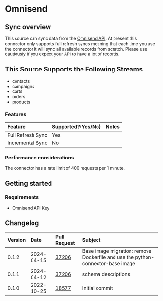 # Omnisend

## Sync overview

This source can sync data from the [Omnisend API](https://api-docs.omnisend.com/reference/intro). At present this connector only supports full refresh syncs meaning that each time you use the connector it will sync all available records from scratch. Please use cautiously if you expect your API to have a lot of records.

## This Source Supports the Following Streams

* contacts
* campaigns
* carts
* orders
* products

### Features

| Feature | Supported?\(Yes/No\) | Notes |
| :--- | :--- | :--- |
| Full Refresh Sync | Yes |  |
| Incremental Sync | No |  |

### Performance considerations

The connector has a rate limit of 400 requests per 1 minute.

## Getting started

### Requirements

* Omnisend API Key

## Changelog

| Version | Date       | Pull Request | Subject                                                    |
|:--------|:-----------| :----------- |:-----------------------------------------------------------|
| 0.1.2 | 2024-04-15 | [37206](https://github.com/airbytehq/airbyte/pull/37206) | Base image migration: remove Dockerfile and use the python-connector-base image |
| 0.1.1 | 2024-04-12 | [37206](https://github.com/airbytehq/airbyte/pull/37206) | schema descriptions |
| 0.1.0   | 2022-10-25 | [18577](https://github.com/airbytehq/airbyte/pull/18577) | Initial commit |